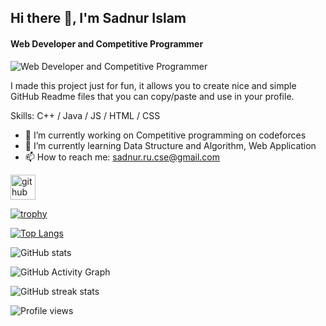 ## Hi there 👋, I'm Sadnur Islam
#### Web Developer and Competitive Programmer
![Web Developer and Competitive Programmer](https://scontent.fdac151-1.fna.fbcdn.net/v/t39.30808-6/344811856_191027283359609_6215778459402058162_n.jpg?_nc_cat=109&ccb=1-7&_nc_sid=a2f6c7&_nc_eui2=AeE18x6xigobYczxORzqVj7XPY77nKbXvKc9jvucpte8p3wpBRCwrsgFONAQ4ZU8Nu5mDCKeZ66FlMsW4rxjghKH&_nc_ohc=HJAohjEK8sUAX8PafFJ&_nc_ht=scontent.fdac151-1.fna&oh=00_AfCmByHydcjq-MrsHQilzOmWJVX3uqD00BK1HcasA3k7sA&oe=652879C4)

I made this project just for fun, it allows you to create nice and simple GitHub Readme files that you can copy/paste and use in your profile.

Skills: C++ / Java / JS / HTML / CSS

- 🔭 I’m currently working on Competitive programming on codeforces 
- 🌱 I’m currently learning Data Structure and Algorithm, Web Application 
- 📫 How to reach me: sadnur.ru.cse@gmail.com 


[<img src='https://cdn.jsdelivr.net/npm/simple-icons@3.0.1/icons/github.svg' alt='github' height='40'>](https://github.com/SadnurIslam)  

[![trophy](https://github-profile-trophy.vercel.app/?username=SadnurIslam)](https://github.com/ryo-ma/github-profile-trophy)

[![Top Langs](https://github-readme-stats.vercel.app/api/top-langs/?username=SadnurIslam)](https://github.com/anuraghazra/github-readme-stats)

![GitHub stats](https://github-readme-stats.vercel.app/api?username=SadnurIslam&show_icons=true&count_private=true)  

![GitHub Activity Graph](https://activity-graph.herokuapp.com/graph?username=SadnurIslam)  

![GitHub streak stats](https://streak-stats.demolab.com/?user=SadnurIslam)  

![Profile views](https://gpvc.arturio.dev/SadnurIslam)  
